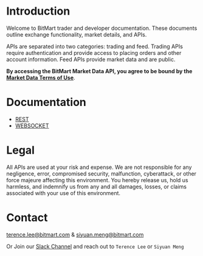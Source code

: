 # Introduction

Welcome to BitMart trader and developer documentation. These documents outline exchange functionality, market details, and APIs.

APIs are separated into two categories: trading and feed. Trading APIs require authentication and provide access to placing orders and other account information. Feed APIs provide market data and are public.

**By accessing the BitMart Market Data API, you agree to be bound by the** [**Market Data Terms of Use**](https://support.bitmart.com/hc/en-us/articles/115004890354-Terms-of-Use).



# Documentation

* [REST](REST.md)
* [WEBSOCKET](WEBSOCKET.md)


# Legal

All APIs are used at your risk and expense. We are not responsible for any negligence, error, compromised security, malfunction, cyberattack, or other force majeure affecting this environment. You hereby release us, hold us harmless, and indemnify us from any and all damages, losses, or claims associated with your use of this environment.

# Contact

terence.lee@bitmart.com & siyuan.meng@bitmart.com

Or Join our
[Slack Channel](https://join.slack.com/t/bitmart-business/shared_invite/enQtMzg0MjA5MDI1NTI0LTc4MGY2ODMxZWM3ZTc5NzI4M2ZlNTk0ZWZkZjEyYjFlYzNkNTc5MTNmMmRhMGNjMWI1Mzk1MmE4MTZhMjQzYzY) and reach out to `Terence Lee` or `Siyuan Meng`
